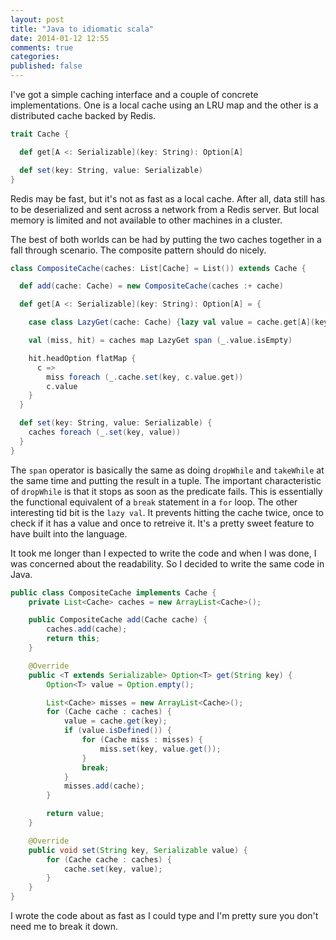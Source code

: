 ```yaml
---
layout: post
title: "Java to idiomatic scala"
date: 2014-01-12 12:55
comments: true
categories:
published: false
---
```


I've got a simple caching interface and a couple of concrete implementations. One is a local cache using an LRU map and the other is a distributed cache backed by Redis.

``` scala
trait Cache {

  def get[A <: Serializable](key: String): Option[A]

  def set(key: String, value: Serializable)
}
```

Redis may be fast, but it's not as fast as a local cache. After all, data still has to be deserialized and sent across a network from a Redis server. But local memory is limited and not available to other machines in a cluster.

The best of both worlds can be had by putting the two caches together in a fall through scenario. The composite pattern should do nicely.

``` scala
class CompositeCache(caches: List[Cache] = List()) extends Cache {

  def add(cache: Cache) = new CompositeCache(caches :+ cache)

  def get[A <: Serializable](key: String): Option[A] = {

    case class LazyGet(cache: Cache) {lazy val value = cache.get[A](key)}

    val (miss, hit) = caches map LazyGet span (_.value.isEmpty)

    hit.headOption flatMap {
      c =>
        miss foreach (_.cache.set(key, c.value.get))
        c.value
    }
  }

  def set(key: String, value: Serializable) {
    caches foreach (_.set(key, value))
  }
}
```

The `span` operator is basically the same as doing `dropWhile` and `takeWhile` at the same time and putting the result in a tuple. The important characteristic of `dropWhile` is that it stops as soon as the predicate fails. This is essentially the functional equivalent of a `break` statement in a `for` loop. The other interesting tid bit is the `lazy val`. It prevents hitting the cache twice, once to check if it has a value and once to retreive it. It's a pretty sweet feature to have built into the language.

It took me longer than I expected to write the code and when I was done, I was concerned about the readability. So I decided to write the same code in Java. 

``` java
public class CompositeCache implements Cache {
    private List<Cache> caches = new ArrayList<Cache>();

    public CompositeCache add(Cache cache) {
        caches.add(cache);
        return this;
    }

    @Override
    public <T extends Serializable> Option<T> get(String key) {
        Option<T> value = Option.empty();

        List<Cache> misses = new ArrayList<Cache>();
        for (Cache cache : caches) {
            value = cache.get(key);
            if (value.isDefined()) {
                for (Cache miss : misses) {
                    miss.set(key, value.get());
                }
                break;
            }
            misses.add(cache);
        }

        return value;
    }

    @Override
    public void set(String key, Serializable value) {
        for (Cache cache : caches) {
            cache.set(key, value);
        }
    }
}
```

I wrote the code about as fast as I could type and I'm pretty sure you don't need me to break it down.